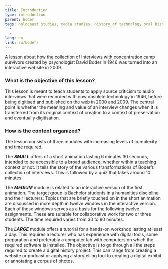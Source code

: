 ```yaml
---
title: Introduction
type: introduction
parent: boder
tags: holocaust studies, media studies, history of technology oral history,
  -
  -
lang: en
link: /u/boder/
---
```




A lesson about how the collection of interviews with concentration camp survivors created by psychologist David Boder in 1946 was turned into an interactive website in 2009.

<!-- more -->

### What is the objective of this lesson?

<!-- section-contents -->

This lesson is meant to teach students to apply source criticism to audio interviews that were recorded with now obsolete technology in 1946, before being digitised and published on the web in 2000 and 2009. The central point is whether the meaning and value of an interview changes when it is transferred from its original context of creation to a context of preservation and eventually digitisation.

<!-- section -->

### How is the content organized?

<!-- section-contents -->

The lesson consists of three modules with increasing levels of complexity and time required.

The ***SMALL*** offers of a short animation lasting 6 minutes 30 seconds, intended to be accessible to a broad audience, whether within a teaching context or not. It tells the story of the various transformations of Boder’s collection of interviews. This is followed by a quiz that takes around 10 minutes.

The ***MEDIUM*** module is related to an interactive version of the first animation. The target group is Bachelor students in a humanities discipline and their lecturers. Topics that are briefly touched on in the short animation are discussed in more depth in twelve windows in the interactive version. Each of these windows serves as a basis for the following twelve assignments. These are suitable for collaborative work for two or three students. The time required varies from 30 to 90 minutes. 

The ***LARGE*** module offers a tutorial for a hands-on workshop lasting at least a day. This requires a lecturer who has experience with digital tools, some preparation and preferably a computer lab with computers on which the required software is installed. The objective is to go through all the steps required to create a digital history project. This can range from creating a website or podcast or applying a storytelling tool to creating a digital exhibit or annotating a corpus of photos.
